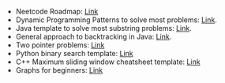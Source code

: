 - Neetcode Roadmap: [Link](https://neetcode.io/roadmap)
- Dynamic Programming Patterns to solve most problems: [Link](https://leetcode.com/discuss/study-guide/458695/Dynamic-Programming-Patterns).
- Java template to solve most substring problems: [Link](https://leetcode.com/problems/minimum-window-substring/solutions/26808/Here-is-a-10-line-template-that-can-solve-most-'substring'-problems/).
- General approach to backtracking in Java: [Link](https://leetcode.com/problems/permutations/solutions/18239/A-general-approach-to-backtracking-questions-in-Java-(Subsets-Permutations-Combination-Sum-Palindrome-Partioning)/).
- Two pointer problems: [Link](https://leetcode.com/discuss/study-guide/1688903/Solved-all-two-pointers-problems-in-100-days)
- Python binary search template: [Link](https://leetcode.com/discuss/study-guide/786126/Python-Powerful-Ultimate-Binary-Search-Template.-Solved-many-problems)
- C++ Maximum sliding window cheatsheet template: [Link](https://leetcode.com/problems/frequency-of-the-most-frequent-element/solutions/1175088/C++-Maximum-Sliding-Window-Cheatsheet-Template/)
- Graphs for beginners: [Link](https://leetcode.com/discuss/study-guide/655708/Graph-For-Beginners-Problems-or-Pattern-or-Sample-Solutions)